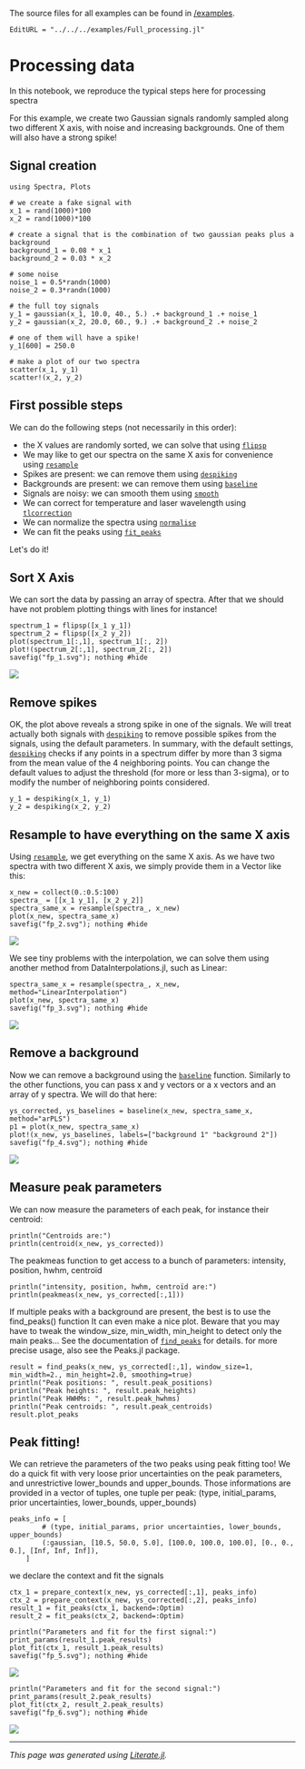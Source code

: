 The source files for all examples can be found in [/examples](https://github.com/charlesll/Spectra.jl/tree/master/examples/).
```@meta
EditURL = "../../../examples/Full_processing.jl"
```

# Processing data

In this notebook, we reproduce the typical steps here for processing spectra

For this example, we create two Gaussian signals randomly sampled along two different X axis, with noise and increasing backgrounds. One of them will also have a strong spike!

## Signal creation

````@example Full_processing
using Spectra, Plots

# we create a fake signal with
x_1 = rand(1000)*100
x_2 = rand(1000)*100

# create a signal that is the combination of two gaussian peaks plus a background
background_1 = 0.08 * x_1
background_2 = 0.03 * x_2

# some noise
noise_1 = 0.5*randn(1000)
noise_2 = 0.3*randn(1000)

# the full toy signals
y_1 = gaussian(x_1, 10.0, 40., 5.) .+ background_1 .+ noise_1
y_2 = gaussian(x_2, 20.0, 60., 9.) .+ background_2 .+ noise_2

# one of them will have a spike!
y_1[600] = 250.0

# make a plot of our two spectra
scatter(x_1, y_1)
scatter!(x_2, y_2)
````

## First possible steps

We can do the following steps (not necessarily in this order):

- the X values are randomly sorted, we can solve that using [`flipsp`](@ref)
- We may like to get our spectra on the same X axis for convenience using [`resample`](@ref)
- Spikes are present: we can remove them using [`despiking`](@ref)
- Backgrounds are present: we can remove them using [`baseline`](@ref)
- Signals are noisy: we can smooth them using [`smooth`](@ref)
- We can correct for temperature and laser wavelength using [`tlcorrection`](@ref)
- We can normalize the spectra using [`normalise`](@ref)
- We can fit the peaks using [`fit_peaks`](@ref)

Let's do it!

## Sort X Axis

We can sort the data by passing an array of spectra. After that we should have not problem plotting things with lines for instance!

````@example Full_processing
spectrum_1 = flipsp([x_1 y_1])
spectrum_2 = flipsp([x_2 y_2])
plot(spectrum_1[:,1], spectrum_1[:, 2])
plot!(spectrum_2[:,1], spectrum_2[:, 2])
savefig("fp_1.svg"); nothing #hide
````

![](fp_1.svg)

## Remove spikes

OK, the plot above reveals a strong spike in one of the signals. We will treat actually both signals with
[`despiking`](@ref) to remove possible spikes from the signals, using the default parameters.
In summary, with the default settings, [`despiking`](@ref) checks if any points in a spectrum differ by more than 3 sigma from the mean value of the 4 neighboring points.
You can change the default values to adjust the threshold (for more or less than 3-sigma), or to modify the number of neighboring points considered.

````@example Full_processing
y_1 = despiking(x_1, y_1)
y_2 = despiking(x_2, y_2)
````

## Resample to have everything on the same X axis

Using [`resample`](@ref), we get everything on the same X axis. As we have two spectra with two different X axis, we simply provide them in a Vector like this:

````@example Full_processing
x_new = collect(0.:0.5:100)
spectra_ = [[x_1 y_1], [x_2 y_2]]
spectra_same_x = resample(spectra_, x_new)
plot(x_new, spectra_same_x)
savefig("fp_2.svg"); nothing #hide
````

![](fp_2.svg)

We see tiny problems with the interpolation, we can solve them using another method from DataInterpolations.jl, such as Linear:

````@example Full_processing
spectra_same_x = resample(spectra_, x_new, method="LinearInterpolation")
plot(x_new, spectra_same_x)
savefig("fp_3.svg"); nothing #hide
````

![](fp_3.svg)

## Remove a background

Now we can remove a background using the [`baseline`](@ref) function.
Similarly to the other functions, you can pass x and y vectors or a x vectors and an array of y spectra. We will do that here:

````@example Full_processing
ys_corrected, ys_baselines = baseline(x_new, spectra_same_x, method="arPLS")
p1 = plot(x_new, spectra_same_x)
plot!(x_new, ys_baselines, labels=["background 1" "background 2"])
savefig("fp_4.svg"); nothing #hide
````

![](fp_4.svg)

## Measure peak parameters

We can now measure the parameters of each peak, for instance their centroid:

````@example Full_processing
println("Centroids are:")
println(centroid(x_new, ys_corrected))
````

The peakmeas function to get access to a bunch of parameters: intensity, position, hwhm, centroïd

````@example Full_processing
println("intensity, position, hwhm, centroïd are:")
println(peakmeas(x_new, ys_corrected[:,1]))
````

If multiple peaks with a background are present, the best is to use the find_peaks() function
It can even make a nice plot. Beware that you may have to tweak the window_size, min_width, min_height to detect only the
main peaks... See the documentation of [`find_peaks`](@ref) for details.
for more precise usage, also see the Peaks.jl package.

````@example Full_processing
result = find_peaks(x_new, ys_corrected[:,1], window_size=1, min_width=2., min_height=2.0, smoothing=true)
println("Peak positions: ", result.peak_positions)
println("Peak heights: ", result.peak_heights)
println("Peak HWHMs: ", result.peak_hwhms)
println("Peak centroids: ", result.peak_centroids)
result.plot_peaks
````

## Peak fitting!

We can retrieve the parameters of the two peaks using peak fitting too! We do a quick fit with very loose
prior uncertainties on the peak parameters, and unrestrictive lower_bounds and upper_bounds.
Those informations are provided in a vector of tuples, one tuple per peak:
(type, initial_params, prior uncertainties, lower_bounds, upper_bounds)

````@example Full_processing
peaks_info = [
        # (type, initial_params, prior uncertainties, lower_bounds, upper_bounds)
        (:gaussian, [10.5, 50.0, 5.0], [100.0, 100.0, 100.0], [0., 0., 0.], [Inf, Inf, Inf]),
    ]
````

we declare the context and fit the signals

````@example Full_processing
ctx_1 = prepare_context(x_new, ys_corrected[:,1], peaks_info)
ctx_2 = prepare_context(x_new, ys_corrected[:,2], peaks_info)
result_1 = fit_peaks(ctx_1, backend=:Optim)
result_2 = fit_peaks(ctx_2, backend=:Optim)

println("Parameters and fit for the first signal:")
print_params(result_1.peak_results)
plot_fit(ctx_1, result_1.peak_results)
savefig("fp_5.svg"); nothing #hide
````

![](fp_5.svg)

````@example Full_processing
println("Parameters and fit for the second signal:")
print_params(result_2.peak_results)
plot_fit(ctx_2, result_2.peak_results)
savefig("fp_6.svg"); nothing #hide
````

![](fp_6.svg)

---

*This page was generated using [Literate.jl](https://github.com/fredrikekre/Literate.jl).*

